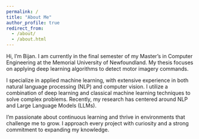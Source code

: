 ```yaml
---
permalink: /
title: "About Me"
author_profile: true
redirect_from: 
  - /about/
  - /about.html
---
```



Hi, I’m Bijan. I am currently in the final semester of my Master’s in Computer Engineering at the Memorial University of Newfoundland. My thesis focuses on applying deep learning algorithms to detect motor imagery commands.

I specialize in applied machine learning, with extensive experience in both natural language processing (NLP) and computer vision. I utilize a combination of deep learning and classical machine learning techniques to solve complex problems. Recently, my research has centered around NLP and Large Language Models (LLMs).

I’m passionate about continuous learning and thrive in environments that challenge me to grow. I approach every project with curiosity and a strong commitment to expanding my knowledge.

